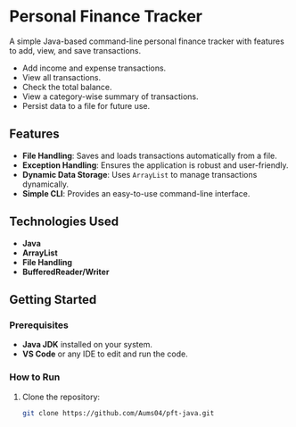 # Personal Finance Tracker
A simple Java-based command-line personal finance tracker with features to add, view, and save transactions.
- Add income and expense transactions.
- View all transactions.
- Check the total balance.
- View a category-wise summary of transactions.
- Persist data to a file for future use.

## Features

- **File Handling**: Saves and loads transactions automatically from a file.
- **Exception Handling**: Ensures the application is robust and user-friendly.
- **Dynamic Data Storage**: Uses `ArrayList` to manage transactions dynamically.
- **Simple CLI**: Provides an easy-to-use command-line interface.

## Technologies Used

- **Java**
- **ArrayList**
- **File Handling**
- **BufferedReader/Writer**

## Getting Started

### Prerequisites

- **Java JDK** installed on your system.
- **VS Code** or any IDE to edit and run the code.

### How to Run

1. Clone the repository:
   ```bash
   git clone https://github.com/Aums04/pft-java.git
